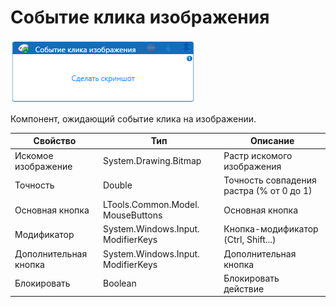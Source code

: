# Событие клика изображения

![](<../../../../.gitbook/assets/image (134).png>)



Компонент, ожидающий событие клика на изображении.

| Свойство              | Тип                                | Описание                                 |
| --------------------- | ---------------------------------- | ---------------------------------------- |
| Искомое изображение   | System.Drawing.Bitmap              | Растр искомого изображения               |
| Точность              | Double                             | Точность совпадения растра (% от 0 до 1) |
| Основная кнопка       | LTools.Common.Model. MouseButtons  | Основная кнопка                          |
| Модификатор           | System.Windows.Input. ModifierKeys | Кнопка-модификатор (Ctrl, Shift...)      |
| Дополнительная кнопка | System.Windows.Input. ModifierKeys | Дополнительная кнопка                    |
| Блокировать           | Boolean                            | Блокировать действие                     |
